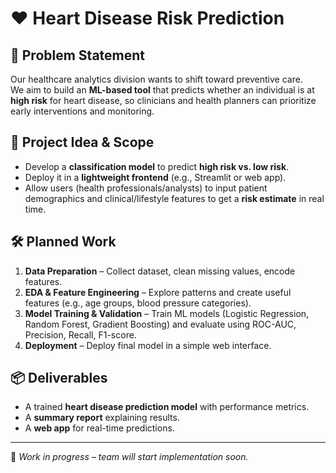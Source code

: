 # ❤️ Heart Disease Risk Prediction

## 📌 Problem Statement
Our healthcare analytics division wants to shift toward preventive care.  
We aim to build an **ML-based tool** that predicts whether an individual is at **high risk** for heart disease, so clinicians and health planners can prioritize early interventions and monitoring.

## 🎯 Project Idea & Scope
- Develop a **classification model** to predict **high risk vs. low risk**.
- Deploy it in a **lightweight frontend** (e.g., Streamlit or web app).
- Allow users (health professionals/analysts) to input patient demographics and clinical/lifestyle features to get a **risk estimate** in real time.

## 🛠 Planned Work
1. **Data Preparation** – Collect dataset, clean missing values, encode features.  
2. **EDA & Feature Engineering** – Explore patterns and create useful features (e.g., age groups, blood pressure categories).  
3. **Model Training & Validation** – Train ML models (Logistic Regression, Random Forest, Gradient Boosting) and evaluate using ROC-AUC, Precision, Recall, F1-score.  
4. **Deployment** – Deploy final model in a simple web interface.  

## 📦 Deliverables
- A trained **heart disease prediction model** with performance metrics.  
- A **summary report** explaining results.  
- A **web app** for real-time predictions.  

---

🚀 *Work in progress – team will start implementation soon.*
